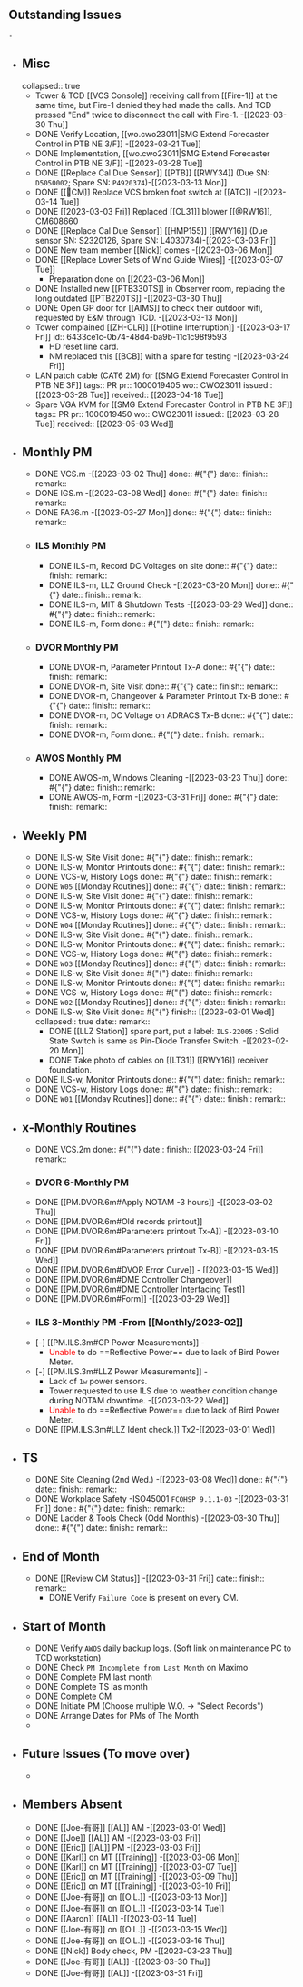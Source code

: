 ## Outstanding Issues
	-
- ## Misc
  collapsed:: true
	- Tower & TCD [[VCS Console]] receiving call from [[Fire-1]] at the same time, but Fire-1 denied they had made the calls. And TCD pressed "End" twice to disconnect the call with Fire-1. -[[2023-03-30 Thu]]
	- DONE Verify Location, [[wo.cwo23011|SMG Extend Forecaster Control in PTB NE 3/F]] -[[2023-03-21 Tue]]
	- DONE Implementation, [[wo.cwo23011|SMG Extend Forecaster Control in PTB NE 3/F]] -[[2023-03-28 Tue]]
	- DONE [[Replace Cal Due Sensor]] [[PTB]] [[RWY34]] (Due SN: `D5050002`; Spare SN: `P4920374`)-[[2023-03-13 Mon]]
	- DONE [[🐞CM]] Replace VCS broken foot switch at [[ATC]] -[[2023-03-14 Tue]]
	- DONE [[2023-03-03 Fri]] Replaced [[CL31]] blower [[@RW16]], CM608660
	- DONE [[Replace Cal Due Sensor]] [[HMP155]] [[RWY16]] (Due sensor SN: S2320126, Spare SN: L4030734)-[[2023-03-03 Fri]]
	- DONE New team member [[Nick]] comes -[[2023-03-06 Mon]]
	- DONE [[Replace Lower Sets of Wind Guide Wires]] -[[2023-03-07 Tue]]
		- Preparation done on [[2023-03-06 Mon]]
	- DONE Installed new [[PTB330TS]] in Observer room, replacing the long outdated [[PTB220TS]] -[[2023-03-30 Thu]]
	- DONE Open GP door for [[AIMS]] to check their outdoor wifi, requested by E&M through TCD. -[[2023-03-13 Mon]]
	- Tower complained [[ZH-CLR]] [[Hotline Interruption]] -[[2023-03-17 Fri]]
	  id:: 6433ce1c-0b74-48d4-ba9b-11c1c98f9593
		- HD reset line card.
		- NM replaced this [[BCB]] with a spare for testing -[[2023-03-24 Fri]]
	- LAN patch cable (CAT6 2M) for [[SMG Extend Forecaster Control in PTB NE 3F]]
	  tags:: PR
	  pr:: 1000019405
	  wo:: CWO23011
	  issued:: [[2023-03-28 Tue]] 
	  received:: [[2023-04-18 Tue]]
	- Spare VGA KVM for [[SMG Extend Forecaster Control in PTB NE 3F]]
	  tags:: PR
	  pr:: 1000019450
	  wo:: CWO23011
	  issued:: [[2023-03-28 Tue]] 
	  received:: [[2023-05-03 Wed]]
- ## Monthly PM
	- DONE VCS.m -[[2023-03-02 Thu]]
	  done:: #{"{"}
	  date:: 
	  finish::
	  remark::
	- DONE IGS.m -[[2023-03-08 Wed]]
	  done:: #{"{"}
	  date:: 
	  finish::
	  remark::
	- DONE FA36.m  -[[2023-03-27 Mon]]
	  done:: #{"{"}
	  date:: 
	  finish::
	  remark::
	- ### ILS Monthly PM
		- DONE ILS-m, Record DC Voltages on site 
		  done:: #{"{"}
		  date::
		  finish::
		  remark::
		- DONE ILS-m, LLZ Ground Check -[[2023-03-20 Mon]]
		  done:: #{"{"}
		  date:: 
		  finish::
		  remark::
		- DONE ILS-m, MIT & Shutdown Tests -[[2023-03-29 Wed]]
		  done:: #{"{"}
		  date:: 
		  finish::
		  remark::
		- DONE ILS-m, Form 
		  done:: #{"{"}
		  date:: 
		  finish::
		  remark::
	- ### DVOR Monthly PM
		- DONE DVOR-m, Parameter Printout Tx-A 
		  done:: #{"{"}
		  date::
		  finish::
		  remark::
		- DONE DVOR-m, Site Visit
		  done:: #{"{"}
		  date::
		  finish::
		  remark::
		- DONE DVOR-m, Changeover & Parameter Printout Tx-B 
		  done:: #{"{"}
		  date::
		  finish::
		  remark::
		- DONE DVOR-m, DC Voltage on ADRACS Tx-B
		  done:: #{"{"}
		  date::
		  finish::
		  remark::
		- DONE DVOR-m, Form 
		  done:: #{"{"}
		  date:: 
		  finish::
		  remark::
	- ### AWOS Monthly PM
		- DONE AWOS-m, Windows Cleaning -[[2023-03-23 Thu]]
		  done:: #{"{"}
		  date:: 
		  finish::
		  remark::
		- DONE AWOS-m, Form -[[2023-03-31 Fri]]
		  done:: #{"{"}
		  date:: 
		  finish::
		  remark::
- ## Weekly PM
	- DONE ILS-w, Site Visit 
	  done:: #{"{"}
	  date:: 
	  finish::
	  remark::
	- DONE ILS-w, Monitor Printouts 
	  done:: #{"{"}
	  date:: 
	  finish::
	  remark::
	- DONE VCS-w, History Logs 
	  done:: #{"{"}
	  date:: 
	  finish::
	  remark::
	- DONE `W05` [[Monday Routines]] 
	  done:: #{"{"}
	  date:: 
	  finish::
	  remark::
	- DONE ILS-w, Site Visit 
	  done:: #{"{"}
	  date::
	  finish::
	  remark::
	- DONE ILS-w, Monitor Printouts 
	  done:: #{"{"}
	  date::
	  finish::
	  remark::
	- DONE VCS-w, History Logs 
	  done:: #{"{"}
	  date::
	  finish::
	  remark::
	- DONE `W04` [[Monday Routines]] 
	  done:: #{"{"}
	  date::
	  finish::
	  remark::
	- DONE ILS-w, Site Visit 
	  done:: #{"{"}
	  date::
	  finish::
	  remark::
	- DONE ILS-w, Monitor Printouts 
	  done:: #{"{"}
	  date::
	  finish::
	  remark::
	- DONE VCS-w, History Logs 
	  done:: #{"{"}
	  date::
	  finish::
	  remark::
	- DONE `W03` [[Monday Routines]] 
	  done:: #{"{"}
	  date::
	  finish::
	  remark::
	- DONE ILS-w, Site Visit 
	  done:: #{"{"}
	  date::
	  finish::
	  remark::
	- DONE ILS-w, Monitor Printouts 
	  done:: #{"{"}
	  date::
	  finish::
	  remark::
	- DONE VCS-w, History Logs 
	  done:: #{"{"}
	  date::
	  finish::
	  remark::
	- DONE `W02` [[Monday Routines]] 
	  done:: #{"{"}
	  date::
	  finish::
	  remark::
	- DONE ILS-w, Site Visit 
	  done:: #{"{"}
	  finish:: [[2023-03-01 Wed]]
	  collapsed:: true
	  date::
	  remark::
		- DONE  [[LLZ Station]] spare part, put a label:  `ILS-22005` : Solid State Switch is same as Pin-Diode Transfer Switch. -[[2023-02-20 Mon]]
		- DONE Take photo of cables on [[LT31]] [[RWY16]] receiver foundation.
	- DONE ILS-w, Monitor Printouts 
	  done:: #{"{"}
	  date::
	  finish::
	  remark::
	- DONE VCS-w, History Logs 
	  done:: #{"{"}
	  date::
	  finish::
	  remark::
	- DONE `W01` [[Monday Routines]] 
	  done:: #{"{"}
	  date::
	  finish::
	  remark::
- ## x-Monthly Routines
	- DONE VCS.2m
	  done:: #{"{"}
	  date:: 
	  finish:: [[2023-03-24 Fri]] 
	  remark::
	- ### DVOR 6-Monthly PM
	- DONE [[PM.DVOR.6m#Apply NOTAM -3 hours]] -[[2023-03-02 Thu]]
	- DONE [[PM.DVOR.6m#Old records printout]]
	- DONE [[PM.DVOR.6m#Parameters printout Tx-A]] -[[2023-03-10 Fri]]
	- DONE [[PM.DVOR.6m#Parameters printout Tx-B]] -[[2023-03-15 Wed]]
	- DONE [[PM.DVOR.6m#DVOR Error Curve]] - [[2023-03-15 Wed]]
	- DONE [[PM.DVOR.6m#DME Controller Changeover]]
	- DONE [[PM.DVOR.6m#DME Controller Interfacing Test]]
	- DONE [[PM.DVOR.6m#Form]] -[[2023-03-29 Wed]]
	- ### ILS 3-Monthly PM -From [[Monthly/2023-02]]
	- [-] [[PM.ILS.3m#GP Power Measurements]] -
		- <span style='color: red'>Unable</span> to do ==Reflective Power== due to lack of Bird Power Meter.
	- [-] [[PM.ILS.3m#LLZ Power Measurements]] -
		- Lack of `1w` power sensors.
		- Tower requested to use ILS due to weather condition change during NOTAM downtime. -[[2023-03-22 Wed]]
		- <span style='color: red'>Unable</span> to do ==Reflective Power== due to lack of Bird Power Meter.
	- DONE [[PM.ILS.3m#LLZ Ident check.]] Tx2-[[2023-03-01 Wed]]
- ## TS
	- DONE Site Cleaning (2nd Wed.) -[[2023-03-08 Wed]]
	  done:: #{"{"}
	  date::
	  finish::
	  remark::
	- DONE Workplace Safety -ISO45001 `FCOHSP 9.1.1-03` -[[2023-03-31 Fri]]
	  done:: #{"{"}
	  date::
	  finish::
	  remark::
	- DONE Ladder & Tools Check (Odd Monthls) -[[2023-03-30 Thu]]
	  done:: #{"{"}
	  date:: 
	  finish::
	  remark::
- ## End of Month
	- DONE [[Review CM Status]] -[[2023-03-31 Fri]]
	  date::
	  finish::
	  remark::
		- DONE Verify `Failure Code` is present on every CM.
- ## Start of Month
	- DONE Verify `AWOS` daily backup logs. (Soft link on maintenance PC to TCD workstation)
	- DONE Check `PM Incomplete from Last Month` on Maximo
	- DONE Complete PM last month
	- DONE Complete TS las month
	- DONE Complete CM
	- DONE Initiate PM (Choose multiple W.O. -> "Select Records")
	- DONE Arrange Dates for PMs of The Month
	-
- ## Future Issues (To move over)
	-
- ## Members Absent
	- DONE [[Joe-有哥]] [[AL]] AM -[[2023-03-01 Wed]]
	- DONE [[Joe]] [[AL]] AM -[[2023-03-03 Fri]]
	- DONE [[Eric]] [[AL]] PM -[[2023-03-03 Fri]]
	- DONE [[Karl]] on MT [[Training]] -[[2023-03-06 Mon]]
	- DONE [[Karl]] on MT [[Training]] -[[2023-03-07 Tue]]
	- DONE [[Eric]] on MT [[Training]] -[[2023-03-09 Thu]]
	- DONE [[Eric]] on MT [[Training]] -[[2023-03-10 Fri]]
	- DONE [[Joe-有哥]] on [[O.L.]] -[[2023-03-13 Mon]]
	- DONE [[Joe-有哥]] on [[O.L.]] -[[2023-03-14 Tue]]
	- DONE [[Aaron]] [[AL]] -[[2023-03-14 Tue]]
	- DONE [[Joe-有哥]] on [[O.L.]] -[[2023-03-15 Wed]]
	- DONE [[Joe-有哥]] on [[O.L.]] -[[2023-03-16 Thu]]
	- DONE [[Nick]] Body check, PM -[[2023-03-23 Thu]]
	- DONE [[Joe-有哥]] [[AL]] -[[2023-03-30 Thu]]
	- DONE [[Joe-有哥]] [[AL]] -[[2023-03-31 Fri]]
